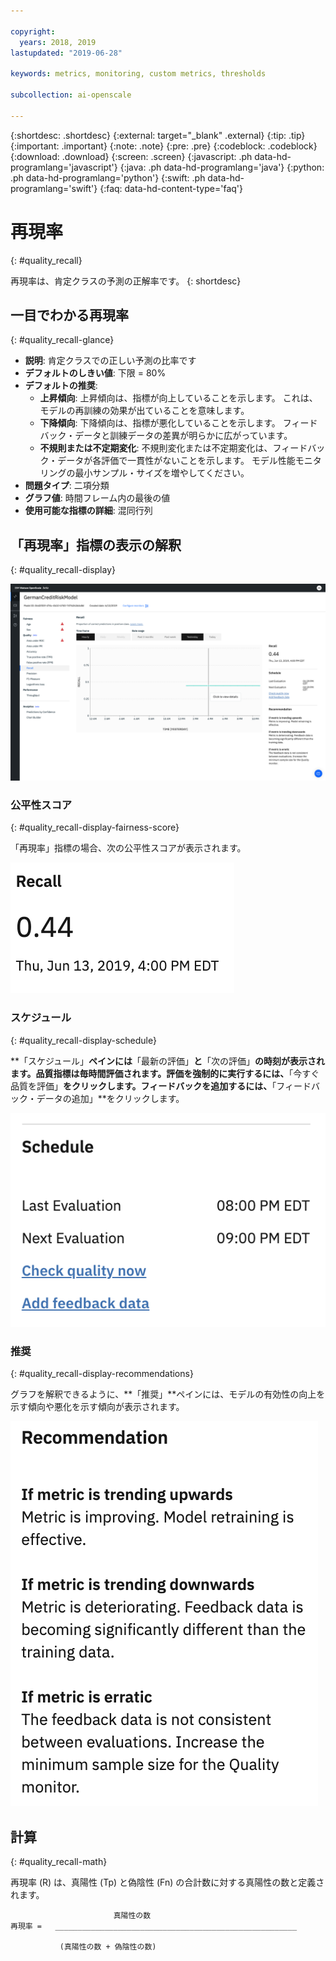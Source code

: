 ```yaml
---

copyright:
  years: 2018, 2019
lastupdated: "2019-06-28"

keywords: metrics, monitoring, custom metrics, thresholds

subcollection: ai-openscale

---
```


{:shortdesc: .shortdesc}
{:external: target="_blank" .external}
{:tip: .tip}
{:important: .important}
{:note: .note}
{:pre: .pre}
{:codeblock: .codeblock}
{:download: .download}
{:screen: .screen}
{:javascript: .ph data-hd-programlang='javascript'}
{:java: .ph data-hd-programlang='java'}
{:python: .ph data-hd-programlang='python'}
{:swift: .ph data-hd-programlang='swift'}
{:faq: data-hd-content-type='faq'}

# 再現率
{: #quality_recall}

再現率は、肯定クラスの予測の正解率です。
{: shortdesc}

## 一目でわかる再現率
{: #quality_recall-glance}

- **説明**: 肯定クラスでの正しい予測の比率です
- **デフォルトのしきい値**: 下限 = 80%
- **デフォルトの推奨**:
   - **上昇傾向**: 上昇傾向は、指標が向上していることを示します。 これは、モデルの再訓練の効果が出ていることを意味します。
   - **下降傾向**: 下降傾向は、指標が悪化していることを示します。 フィードバック・データと訓練データの差異が明らかに広がっています。
   - **不規則または不定期変化**: 不規則変化または不定期変化は、フィードバック・データが各評価で一貫性がないことを示します。 モデル性能モニタリングの最小サンプル・サイズを増やしてください。
- **問題タイプ**: 二項分類
- **グラフ値**: 時間フレーム内の最後の値
- **使用可能な指標の詳細**: 混同行列

## 「再現率」指標の表示の解釈
{: #quality_recall-display}

![再現率グラフが表示されています。](images/quality-recall.png)

### 公平性スコア
{: #quality_recall-display-fairness-score}

「再現率」指標の場合、次の公平性スコアが表示されます。 

![再現率スコアのパーセンテージが表示されています](images/wos-quality-recall-score.png)

### スケジュール
{: #quality_recall-display-schedule}

**「スケジュール」**ペインには**「最新の評価」**と**「次の評価」**の時刻が表示されます。品質指標は毎時間評価されます。評価を強制的に実行するには、**「今すぐ品質を評価」**をクリックします。フィードバックを追加するには、**「フィードバック・データの追加」**をクリックします。

![スケジュール・ペインが表示されています。このペインには、最新の評価の時刻と次の評価の時刻が表示されています。](images/wos-quality-schedule.png)


### 推奨
{: #quality_recall-display-recommendations}

グラフを解釈できるように、**「推奨」**ペインには、モデルの有効性の向上を示す傾向や悪化を示す傾向が表示されます。

![推奨ペインが表示されています。](images/wos-quality-positive-recommendation.png)




## 計算
{: #quality_recall-math}

再現率 (R) は、真陽性 (Tp) と偽陰性 (Fn) の合計数に対する真陽性の数と定義されます。

```
                       真陽性の数
再現率 =   ______________________________________________________

           (真陽性の数 + 偽陰性の数)
```
